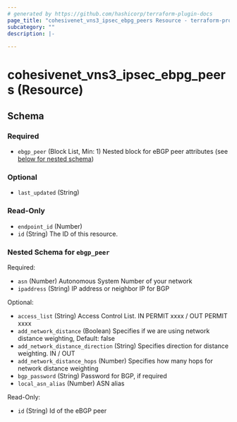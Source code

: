```yaml
---
# generated by https://github.com/hashicorp/terraform-plugin-docs
page_title: "cohesivenet_vns3_ipsec_ebpg_peers Resource - terraform-provider-cohesivenet"
subcategory: ""
description: |-
  
---
```


# cohesivenet_vns3_ipsec_ebpg_peers (Resource)





<!-- schema generated by tfplugindocs -->
## Schema

### Required

- `ebgp_peer` (Block List, Min: 1) Nested block for eBGP peer attributes (see [below for nested schema](#nestedblock--ebgp_peer))

### Optional

- `last_updated` (String)

### Read-Only

- `endpoint_id` (Number)
- `id` (String) The ID of this resource.

<a id="nestedblock--ebgp_peer"></a>
### Nested Schema for `ebgp_peer`

Required:

- `asn` (Number) Autonomous System Number of your network
- `ipaddress` (String) IP address or neighbor IP for BGP

Optional:

- `access_list` (String) Access Control List. IN PERMIT xxxx / OUT PERMIT xxxx
- `add_network_distance` (Boolean) Specifies if we are using network distance weighting, Default: false
- `add_network_distance_direction` (String) Specifies direction for distance weighting. IN / OUT
- `add_network_distance_hops` (Number) Specifies how many hops for network distance weighting
- `bgp_password` (String) Password for BGP, if required
- `local_asn_alias` (Number) ASN alias

Read-Only:

- `id` (String) Id of the eBGP peer



